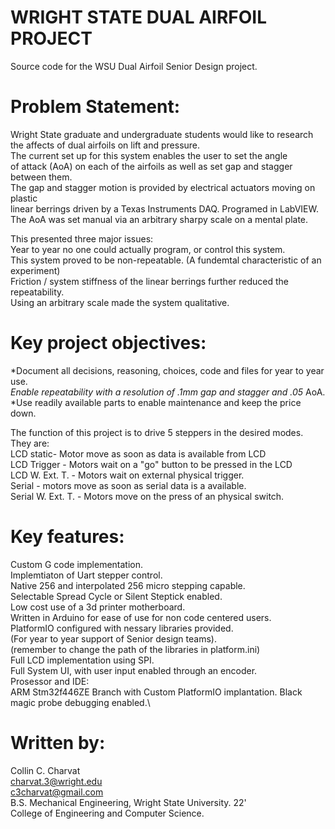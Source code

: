 # WRIGHT STATE DUAL AIRFOIL PROJECT
Source code for the WSU Dual Airfoil Senior Design project.
# Problem Statement:
Wright State graduate and undergraduate students would like to research\
the affects of dual airfoils on lift and pressure.\
The current set up for this system enables the user to set the angle\
of attack (AoA) on each of the airfoils as well as set gap and stagger between them.\
The gap and stagger motion is provided by electrical actuators moving on plastic \
linear berrings driven by a Texas Instruments DAQ. Programed in LabVIEW.\
The AoA was set manual via an arbitrary sharpy scale on a mental plate.

This presented three major issues:\
Year to year no one could actually program, or control this system.\
This system proved to be non-repeatable. (A fundemtal characteristic of an experiment)\
Friction / system stiffness of the linear berrings further reduced the repeatability.\
Using an arbitrary scale made the system qualitative.

# Key project objectives:
*Document all decisions, reasoning, choices, code and files for year to year use.\
*Enable repeatability with a resolution of .1mm gap and stagger and .05* AoA.\
*Use readily available parts to enable maintenance and keep the price down.

The function of this project is to drive 5 steppers in the desired modes.\
They are:\
LCD static- Motor move as soon as data is available from LCD\
LCD Trigger - Motors wait on a "go" button to be pressed in the LCD\
LCD W. Ext. T. - Motors wait on external physical trigger.\
Serial - motors move as soon as serial data is a available.\
Serial W. Ext. T. - Motors move on the press of an physical switch.


# Key features:
Custom G code implementation.\
Implemtiaton of Uart stepper control.\
Native 256 and interpolated 256 micro stepping capable.\
Selectable Spread Cycle or Silent Steptick enabled.\
Low cost use of a 3d printer motherboard.\
Written in Arduino for ease of use for non code centered users.\
PlatformIO configured with nessary libraries provided.\
(For year to year support of Senior design teams).\
(remember to change the path of the libraries in platform.ini)\
Full LCD implementation using SPI.\
Full System UI, with user input enabled through an encoder.\
Prosessor and IDE:\
ARM Stm32f446ZE Branch with Custom PlatformIO implantation.
Black magic probe debugging enabled.\

# Written by:
Collin C. Charvat\
charvat.3@wright.edu\
c3charvat@gmail.com\
B.S. Mechanical Engineering, Wright State University. 22'\
College of Engineering and Computer Science.
